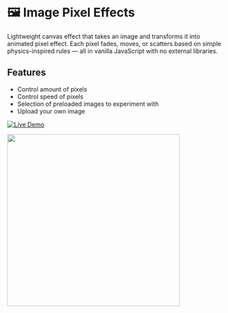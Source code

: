 # 🖼️ Image Pixel Effects

Lightweight canvas effect that takes an image and transforms it into animated pixel effect. Each pixel fades, moves, or scatters based on simple physics-inspired rules — all in vanilla JavaScript with no external libraries. 

## Features

-  Control amount of pixels
-  Control speed of pixels
-  Selection of preloaded images to experiment with
-  Upload your own image

[![Live Demo](https://img.shields.io/badge/Live-Demo-green?style=for-the-badge)](https://bulbasaur854.github.io/pixel-effects/)

<img src=https://github.com/Bulbasaur854/pixel-effects/blob/main/assets/sunflower.gif  height="400">
